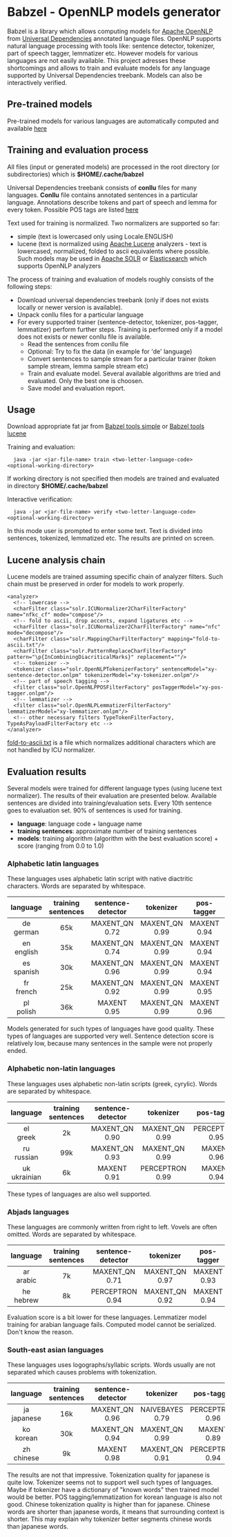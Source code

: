 # Babzel - OpenNLP models generator

Babzel is a library which allows computing models for [Apache OpenNLP](https://opennlp.apache.org) from [Universal Dependencies](https://universaldependencies.org) annotated language files.
OpenNLP supports natural language processing with tools like: sentence detector, tokenizer, part of speech tagger, lemmatizer etc.
However models for various languages are not easily available.
This project adresses these shortcomings and allows to train and evaluate models for any language supported by Universal Dependencies treebank.
Models can also be interactively verified.

## Pre-trained models

Pre-trained models for various languages are automatically computed and available [here](https://abzif.github.io/babzel/models.html)

## Training and evaluation process

All files (input or generated models) are processed in the root directory (or subdirectories) which is **$HOME/.cache/babzel**

Universal Dependencies treebank consists of **conllu** files for many languages. **Conllu** file contains annotated sentences in a particular language. Annotations describe tokens and part of speech and lemma for every token. Possible POS tags are listed [here](https://universaldependencies.org/u/pos)

Text used for training is normalized. Two normalizers are supported so far:
- simple (text is lowercased only using Locale.ENGLISH)
- lucene (text is normalized using [Apache Lucene](https://lucene.apache.org) analyzers - text is lowercased, normalized, folded to ascii equivalents where possible. Such models may be used in [Apache SOLR](https://solr.apache.org) or [Elasticsearch](https://www.elastic.co) which supports OpenNLP analyzers

The process of training and evaluation of models roughly consists of the following steps:
- Download universal dependencies treebank (only if does not exists locally or newer version is available).
- Unpack conllu files for a particular language
- For every supported trainer (sentence-detector, tokenizer, pos-tagger, lemmatizer) perform further steps. Training is performed only if a model does not exists or newer conllu file is available.
  - Read the sentences from conllu file
  - Optional: Try to fix the data (in example for 'de' language)
  - Convert sentences to sample stream for a particular trainer (token sample stream, lemma sample stream etc)
  - Train and evaluate model. Several available algorithms are tried and evaluated. Only the best one is choosen.
  - Save model and evaluation report.

## Usage

Download appropriate fat jar from [Babzel tools simple](https://github.com/abzif/babzel/packages/1659842) or [Babzel tools lucene](https://github.com/abzif/babzel/packages/1659839)

Training and evaluation:
```
  java -jar <jar-file-name> train <two-letter-language-code> <optional-working-directory>
```
If working directory is not specified then models are trained and evaluated in directory **$HOME/.cache/babzel**

Interactive verification:
```
  java -jar <jar-file-name> verify <two-letter-language-code> <optional-working-directory>
```
In this mode user is prompted to enter some text. Text is divided into sentences, tokenized, lemmatized etc. The results are printed on screen.

## Lucene analysis chain

Lucene models are trained assuming specific chain of analyzer filters. Such chain must be preserved in order for models to work properly.

```
<analyzer>
  <!-- lowercase -->
  <charFilter class="solr.ICUNormalizer2CharFilterFactory" name="nfkc_cf" mode="compose"/>
  <!-- fold to ascii, drop accents, expand ligatures etc -->
  <charFilter class="solr.ICUNormalizer2CharFilterFactory" name="nfc" mode="decompose"/>
  <charFilter class="solr.MappingCharFilterFactory" mapping="fold-to-ascii.txt"/>
  <charFilter class="solr.PatternReplaceCharFilterFactory" pattern="\p{InCombiningDiacriticalMarks}" replacement=""/>
  <!-- tokenizer -->
  <tokenizer class="solr.OpenNLPTokenizerFactory" sentenceModel="xy-sentence-detector.onlpm" tokenizerModel="xy-tokenizer.onlpm"/>
  <!-- part of speech tagging -->
  <filter class="solr.OpenNLPPOSFilterFactory" posTaggerModel="xy-pos-tagger.onlpm"/>
  <!-- lemmatizer -->
  <filter class="solr.OpenNLPLemmatizerFilterFactory" lemmatizerModel="xy-lemmatizer.onlpm"/>
  <!-- other necessary filters TypeTokenFilterFactory, TypeAsPayloadFilterFactory etc -->
</analyzer>
```
[fold-to-ascii.txt](babzel-tools-lucene/src/main/resources/org/babzel/tools/util/fold-to-ascii.txt) is a file which normalizes additional characters which are not handled by ICU normalizer.

## Evaluation results

Several models were trained for different language types (using lucene text normalizer). The results of their evaluation are presented below.
Available sentences are divided into training/evaluation sets. Every 10th sentence goes to evaluation set. 90% of sentences is used for training.

- **language**: language code + language name
- **training sentences**: approximate number of training sentences
- **models**: training algorithm (algorithm with the best evaluation score) + score (ranging from 0.0 to 1.0)

### Alphabetic latin languages
These languages uses alphabetic latin script with native diactritic characters. Words are separated by whitespace.

|   language    | training sentences | sentence-detector |     tokenizer     |   pos-tagger   |   lemmatizer   |
| :-----------: | :----------------: | :---------------: | :---------------: | :------------: | :------------: |
| de<br>german  |        65k         | MAXENT_QN<br>0.72 | MAXENT_QN<br>0.99 | MAXENT<br>0.94 | MAXENT<br>0.96 |
| en<br>english |        35k         | MAXENT_QN<br>0.74 | MAXENT_QN<br>0.99 | MAXENT<br>0.94 | MAXENT<br>0.98 |
| es<br>spanish |        30k         | MAXENT_QN<br>0.96 | MAXENT_QN<br>0.99 | MAXENT<br>0.94 | MAXENT<br>0.98 |
| fr<br>french  |        25k         | MAXENT_QN<br>0.92 | MAXENT_QN<br>0.99 | MAXENT<br>0.95 | MAXENT<br>0.98 |
| pl<br>polish  |        36k         |  MAXENT<br>0.95   | MAXENT_QN<br>0.99 | MAXENT<br>0.96 | MAXENT<br>0.96 |

Models generated for such types of languages have good quality.
These types of languages are supported very well.
Sentence detection score is relatively low, because many sentences in the sample were not properly ended.

### Alphabetic non-latin languages
These languages uses alphabetic non-latin scripts (greek, cyrylic). Words are separated by whitespace.

|    language     | training sentences | sentence-detector |     tokenizer      |     pos-tagger     |   lemmatizer   |
| :-------------: | :----------------: | :---------------: | :----------------: | :----------------: | :------------: |
|   el<br>greek   |         2k         | MAXENT_QN<br>0.90 | MAXENT_QN<br>0.99  | PERCEPTRON<br>0.95 | MAXENT<br>0.95 |
|  ru<br>russian  |        99k         | MAXENT_QN<br>0.93 | MAXENT_QN<br>0.99  |   MAXENT<br>0.96   | MAXENT<br>0.97 |
| uk<br>ukrainian |         6k         |  MAXENT<br>0.91   | PERCEPTRON<br>0.99 |   MAXENT<br>0.94   | MAXENT<br>0.94 |

These types of languages are also well supported.

### Abjads languages
These languages are commonly written from right to left. Vovels are often omitted. Words are separated by whitespace.

|   language    | training sentences | sentence-detector  |     tokenizer     |   pos-tagger   |         lemmatizer         |
| :-----------: | :----------------: | :----------------: | :---------------: | :------------: | :------------------------: |
| ar<br>arabic  |         7k         | MAXENT_QN<br>0.71  | MAXENT_QN<br>0.97 | MAXENT<br>0.93 | Serialization<br>exception |
| he<br>hebrew  |         8k         | PERCEPTRON<br>0.94 | MAXENT_QN<br>0.92 | MAXENT<br>0.94 |       MAXENT<br>0.96       |

Evaluation score is a bit lower for these languages.
Lemmatizer model training for arabian language fails. Computed model cannot be serialized. Don't know the reason.

### South-east asian languages
These languages uses logographs/syllabic scripts. Words usually are not separated which causes problems with tokenization.

|    language    | training sentences | sentence-detector |     tokenizer      |     pos-tagger     |   lemmatizer   |
| :------------: | :----------------: | :---------------: | :----------------: | :----------------: | :------------: |
| ja<br>japanese |        16k         | MAXENT_QN<br>0.96 | NAIVEBAYES<br>0.79 | PERCEPTRON<br>0.96 | MAXENT<br>0.97 |
|  ko<br>korean  |        30k         | MAXENT_QN<br>0.94 | MAXENT_QN<br>0.99  |   MAXENT<br>0.89   | MAXENT<br>0.90 |
| zh<br>chinese  |         9k         |  MAXENT<br>0.98   | MAXENT_QN<br>0.91  | PERCEPTRON<br>0.94 | MAXENT<br>0.99 |

The results are not that impressive.
Tokenization quality for japanese is quite low. Tokenizer seems not to support well such types of languages.
Maybe if tokenizer have a dictionary of "known words" then trained model would be better.
POS tagging/lemmatization for korean language is also not good.
Chinese tokenization quality is higher than for japanese.
Chinese words are shorter than japanese words, it means that surrounding context is shorter.
This may explain why tokenizer better segments chinese words than japanese words.

